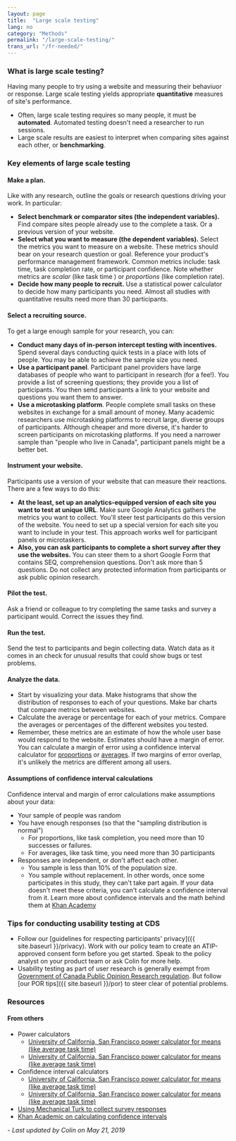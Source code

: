 ```yaml
---
layout: page
title:  "Large scale testing"
lang: no
category: "Methods"
permalink: "/large-scale-testing/"
trans_url: "/fr-needed/"
---
```

### What is large scale testing?
Having many people to try using a website and measuring their behaviuor or response. Large scale testing yields appropriate **quantitative** measures of site's performance.
* Often, large scale testing requires so many people, it must be **automated**. Automated testing doesn't need a researcher to run sessions.
* Large scale results are easiest to interpret when comparing sites against each other, or **benchmarking**.


### Key elements of large scale testing
#### Make a plan.
Like with any research, outline the goals or research questions driving your work. In particular:
  * **Select benchmark or comparator sites (the independent variables).**
 Find compare sites people already use to the complete a task. Or a previous version of your website.
  * **Select what you want to measure (the dependent variables).**
Select the metrics you want to measure on a website. These metrics should bear on your research question or goal. Reference your product's performance management framework. Common metrics include: task time, task completion rate, or participant confidence. Note whether metrics are *scalar* (like task time ) or *proportions* (like completion rate).
  * **Decide how many people to recruit.**
Use a statistical power calculator to decide how many participants you need. Almost all studies with quantitative results need more than 30 participants.

#### Select a recruiting source.
To get a large enough sample for your research, you can:
  * **Conduct many days of in-person intercept testing with incentives.**
 Spend several days conducting quick tests in a place with lots of people. You may be able to achieve the sample size you need.
  * **Use a participant panel**. Participant panel providers have large databases of people who want to participant in research (for a fee!). You provide a list of screening questions; they provide you a list of participants. You then send participants a link to your website and questions you want them to answer.
  * **Use a microtasking platform**. People complete small tasks on these websites in exchange for a small amount of money. Many academic researchers use microtasking platforms to recruit large, diverse groups of participants. Although cheaper and more diverse, it's harder to screen participants on microtasking platforms. If you need a narrower sample than "people who live in Canada", participant panels might be a better bet.

#### Instrument your website.
Participants use a version of your website that can measure their reactions. There are a few ways to do this:
  * **At the least, set up an analytics-equipped version of each site you want to test at unique URL**. Make sure Google Analytics gathers the metrics you want to collect. You'll steer test participants do this version of the website. You need to set up a special version for each site you want to include in your test. This approach works well for participant panels or microtaskers.
  * **Also, you can ask participants to complete a short survey after they use the websites.**
You can steer them to a short Google Form that contains SEQ, comprehension questions. Don't ask more than 5 questions. Do not collect any protected information from participants or ask public opinion research.

#### Pilot the test.
Ask a friend or colleague to try completing the same tasks and survey a participant would. Correct the issues they find.

#### Run the test.
Send the test to participants and begin collecting data. Watch data as it comes in an check for unusual results that could show bugs or test problems.

#### Analyze the data.
  * Start by visualizing your data. Make histograms that show the distribution of responses to each of your questions. Make bar charts that compare metrics between websites.
  * Calculate the average or percentage for each of your metrics. Compare the averages or percentages of the different websites you tested.
  * Remember, these metrics are an estimate of how the whole user base would respond to the website. Estimates should have a margin of error. You can calculate a margin of error using a confidence interval calculator for [proportions](http://www.sample-size.net/confidence-interval-proportion/) or [averages](http://www.sample-size.net/confidence-interval-mean/). If two margins of error overlap, it's unlikely the metrics are different among all users.

#### Assumptions of confidence interval calculations
Confidence interval and margin of error calculations make assumptions about your data:
- Your sample of people was random
- You have enough responses (so that the "sampling distribution is normal")
  - For proportions, like task completion, you need more than 10 successes or failures.
  - For averages, like task time, you need more than 30 participants
- Responses are independent, or don't affect each other.
  - You sample is less than 10% of the population size.
  - You sample without replacement. In other words, once some participates in this study, they can't take part again.
If your data doesn't meet these criteria, you can't calculate a confidence interval from it.
Learn more about confidence intervals and the math behind them at [Khan Academy](https://www.khanacademy.org/math/statistics-probability/confidence-intervals-one-sample)

### Tips for conducting usability testing at CDS
* Follow our [guidelines for respecting participants' privacy]({{ site.baseurl }}/privacy). Work with our policy team to create an ATIP-approved consent form before you get started. Speak to the policy analyst on your product team or ask Colin for more help.
* Usability testing as part of user research is generally exempt from [Government of Canada Public Opinion Research regulation](https://www.canada.ca/en/treasury-board-secretariat/services/government-communications/public-opinion-research-government.html#toc3). But follow [our POR tips]({{ site.baseurl }}/por) to steer clear of potential problems.

### Resources
#### From others
* Power calculators
  * [University of California, San Francisco power calculator for means (like average task time)](http://www.sample-size.net/sample-size-conf-interval-mean/)
  * [University of California, San Francisco power calculator for means (like average task time)](http://www.sample-size.net/sample-size-conf-interval-proportion/)
* Confidence interval calculators
  * [University of California, San Francisco power calculator for means (like average task time)](http://www.sample-size.net/confidence-interval-mean/)
  * [University of California, San Francisco power calculator for means (like average task time)](http://www.sample-size.net/confidence-interval-proportion/)
* [Using Mechanical Turk to collect survey responses](https://blog.mturk.com/tutorial-getting-great-survey-results-from-mturk-and-surveygizmo-dee93ff58561)
* [Khan Academic on calculating confidence intervals](https://www.khanacademy.org/math/statistics-probability/confidence-intervals-one-sample)

_- Last updated by Colin on May 21, 2019_
